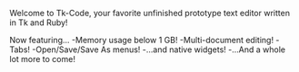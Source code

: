Welcome to Tk-Code, your favorite unfinished prototype text editor written in Tk and Ruby!

Now featuring...
-Memory usage below 1 GB!
-Multi-document editing!
-Tabs!
-Open/Save/Save As menus!
-...and native widgets!
-...And a whole lot more to come!

